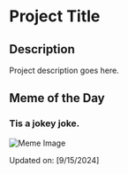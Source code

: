 # Project Title

## Description

Project description goes here.

## Meme of the Day

### Tis a jokey joke.
![Meme Image](https://i.redd.it/1rq4b6yg5hod1.png)

Updated on: [9/15/2024]